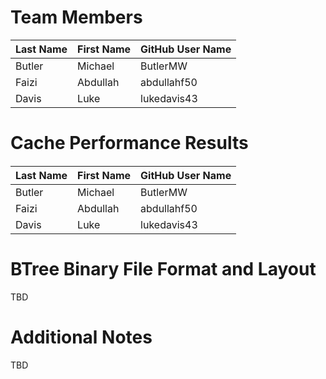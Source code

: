 # Team Members

Last Name       | First Name | GitHub User Name
--------------- |------------| --------------------
Butler          | Michael    | ButlerMW
Faizi             | Abdullah   | abdullahf50
Davis             | Luke       | lukedavis43


# Cache Performance Results
#### 

Last Name       | First Name | GitHub User Name
--------------- |------------| --------------------
Butler          | Michael    | ButlerMW
Faizi             | Abdullah   | abdullahf50
Davis             | Luke       | lukedavis43

# BTree Binary File Format and Layout
TBD

# Additional Notes
TBD

